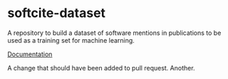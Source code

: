 # softcite-dataset

A repository to build a dataset of software mentions in publications to be used as a training set for machine learning.

[Documentation](https://howisonlab.github.io/softcite-dataset/) 

A change that should have been added to pull request. Another.
